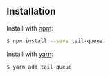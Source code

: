 ## Installation

Install with [npm](https://www.npmjs.com):

```sh
$ npm install --save tail-queue
```

Install with [yarn](https://yarnpkg.com):

```sh
$ yarn add tail-queue
```

